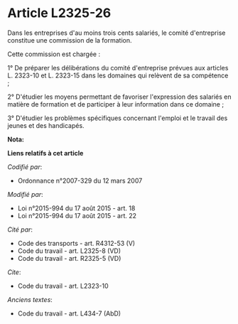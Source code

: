 # Article L2325-26

Dans les entreprises d'au moins trois cents salariés, le comité d'entreprise constitue une commission de la formation. 

Cette commission est chargée : 

1° De préparer les délibérations du comité d'entreprise prévues aux articles L. 2323-10 et L. 2323-15 dans les domaines qui
relèvent de sa compétence ; 

2° D'étudier les moyens permettant de favoriser l'expression des salariés en matière de formation et de participer à leur
information dans ce domaine ; 

3° D'étudier les problèmes spécifiques concernant l'emploi et le travail des jeunes et des handicapés.

**Nota:**



**Liens relatifs à cet article**

_Codifié par_:

  - Ordonnance n°2007-329 du 12 mars 2007

_Modifié par_:

  - Loi n°2015-994 du 17 août 2015 - art. 18
  - Loi n°2015-994 du 17 août 2015 - art. 22

_Cité par_:

  - Code des transports - art. R4312-53 (V)
  - Code du travail - art. L2325-8 (VD)
  - Code du travail - art. R2325-5 (VD)

_Cite_:

  - Code du travail - art. L2323-10

_Anciens textes_:

  - Code du travail - art. L434-7 (AbD)
